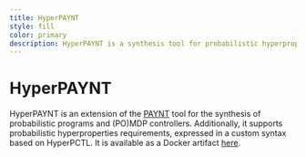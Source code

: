 ```yaml
---
title: HyperPAYNT
style: fill
color: primary
description: HyperPAYNT is a synthesis tool for probabilistic hyperproperties.
---
```



# HyperPAYNT
HyperPAYNT is an extension of the [PAYNT](https://github.com/randriu/synthesis/tree/master) tool for the synthesis of probabilistic programs and (PO)MDP controllers. Additionally, it supports probabilistic hyperproperties requirements, expressed in a custom syntax based on HyperPCTL. It is available as a Docker artifact [here](https://zenodo.org/records/8116528).
